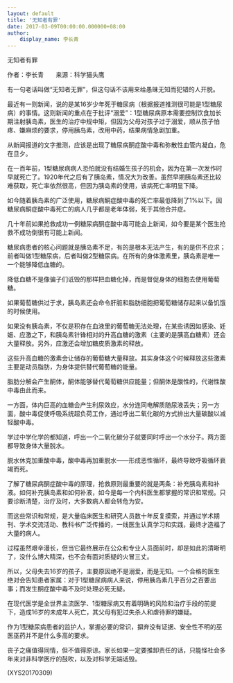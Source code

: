 ```yaml
---
layout: default
title: '无知者有罪'
date: 2017-03-09T00:00:00.000000+08:00
author:
    display_name: 李长青
---
```


无知者有罪

作者：李长青　　来源：科学猫头鹰

有一句老话叫做“无知者无罪”，但这句话不该用来给愚昧无知而犯错的人开脱。

最近有一则新闻，说的是某16岁少年死于糖尿病（根据报道推测很可能是1型糖尿病）的事情。这则新闻的重点在于批评“溺爱”：1型糖尿病原本需要控制饮食加长期注射胰岛素，医生的治疗中规中矩，但因为父母对孩子过于溺爱，顺从孩子怕疼、嫌麻烦的要求，停用胰岛素，改用中药，结果病情急剧加重。

从新闻报道的文字推测，应该是出现了糖尿病酮症酸中毒和弥散性血管内凝血，危在旦夕。

在一百年前，1型糖尿病病人恐怕就没有结婚生孩子的机会，因为在第一次发作时早就死亡了。1920年代之后有了胰岛素，情况大为改善。虽然早期胰岛素还比较难获取，死亡率依然很高，但因为胰岛素的使用，该病死亡率明显下降。

如今随着胰岛素的广泛使用，糖尿病酮症酸中毒的死亡率最低降到了1%以下。因糖尿病酮症酸中毒死亡的病人几乎都是老年体弱，死于其他合并症。

几十年前如果抢救成功一例糖尿病酮症酸中毒可能会上新闻，如今要是某个医生抢救不成功倒很有可能上新闻。

糖尿病患者的核心问题就是胰岛素不足，有的是根本无法产生，有的是供不应求；前者叫做1型糖尿病，后者叫做2型糖尿病。在所有的身体激素里，胰岛素是唯一一个能够降低血糖的。

降低血糖不是像骗子们诋毁的那样把血糖化掉，而是督促身体的细胞去使用葡萄糖。

如果葡萄糖供过于求，胰岛素还会命令肝脏和脂肪细胞把葡萄糖储存起来以备饥饿的时候使用。

如果没有胰岛素，不仅是积存在血液里的葡萄糖无法处理，在某些诱因如感染、妊娠、应激之下，和胰岛素针锋相对的升高血糖的激素（主要的是胰高血糖素）还会大量释放。另外，应激还会增加糖皮质激素的释放。

这些升高血糖的激素会让储存的葡萄糖大量释放。其实身体这个时候释放这些激素主要是动员脂肪，为身体提供替代葡萄糖的能量。

脂肪分解会产生酮体，酮体能够替代葡萄糖供应能量；但酮体是酸性的，代谢性酸中毒由此而来。

一方面，体内巨高的血糖会产生利尿效应，水分连同电解质随尿液丢失；另一方面，酸中毒促使呼吸系统超负荷工作，通过呼出二氧化碳的方式排出大量碳酸以减轻酸中毒。

学过中学化学的都知道，呼出一个二氧化碳分子就要同时呼出一个水分子。两方面都导致身体大量脱水。

脱水休克加重酸中毒，酸中毒再加重脱水——形成恶性循环，最终导致呼吸循环衰竭而死。

了解了糖尿病酮症酸中毒的原理，抢救原则最重要的就是两条：补充胰岛素和补液。如何补充胰岛素和如何补液，如今是每一个内科医生都掌握的常识和常规。只要诊断清楚，治疗及时，大多数病人都会转危为安。

而这些常识和常规，是大量临床医生和研究人员数十年反复摸索，并通过学术期刊、学术交流活动、教科书广泛传播的，一线医生认真学习和实践，最终才造福了大量的病人。

过程虽然艰辛漫长，但当它最终展示在公众和专业人员面前时，却是如此的清晰明了，没什么博大精深，也不会有面对质疑的火冒三丈。

所以，父母失去16岁的孩子，主要原因绝不是溺爱，而是无知。一个合格的医生绝对会告知患者家属：对于1型糖尿病病人来说，停用胰岛素几乎百分之百要出事；而发生酮症酸中毒不及时处理必死无疑。

在现代医学是全世界主流医学、1型糖尿病又有着明确的风险和治疗手段的前提下，造成16岁的未成年人死亡，其父母有犯过失杀人和虐待罪的嫌疑。

作为1型糖尿病患者的监护人，掌握必要的常识，摒弃没有证据、安全性不明的巫医巫药并不是什么多高的要求。

丧子之痛值得同情，但不值得原谅。家长如果一定要推卸责任的话，只能怪社会多年来对非科学医疗的鼓吹，以及对科学无端诋毁。

(XYS20170309)

